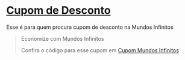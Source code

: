 # [Cupom de Desconto](https://github.com/CupomDeDesconto/Promocoes/blob/main/README.md)
Esse é para quem procura cupom de desconto na Mundos Infinitos
<blockquote cite="https://asasdodesconto.com/desconto/economize-com-mundos-infinitos-2125587"><p>Economize com Mundos Infinitos</p><footer>Confira o código para esse cupom em <a href="https://asasdodesconto.com/desconto/economize-com-mundos-infinitos-2125587">Cupom Mundos Infinitos</a></footer></blockquote>